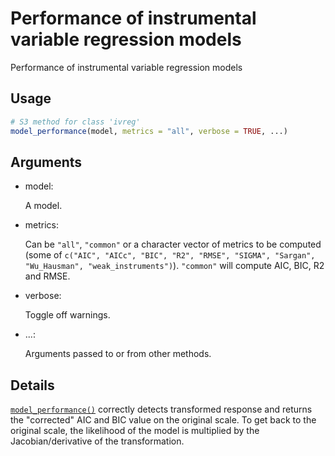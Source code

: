 # Performance of instrumental variable regression models

Performance of instrumental variable regression models

## Usage

``` r
# S3 method for class 'ivreg'
model_performance(model, metrics = "all", verbose = TRUE, ...)
```

## Arguments

- model:

  A model.

- metrics:

  Can be `"all"`, `"common"` or a character vector of metrics to be
  computed (some of
  `c("AIC", "AICc", "BIC", "R2", "RMSE", "SIGMA", "Sargan", "Wu_Hausman", "weak_instruments")`).
  `"common"` will compute AIC, BIC, R2 and RMSE.

- verbose:

  Toggle off warnings.

- ...:

  Arguments passed to or from other methods.

## Details

[`model_performance()`](https://easystats.github.io/performance/reference/model_performance.md)
correctly detects transformed response and returns the "corrected" AIC
and BIC value on the original scale. To get back to the original scale,
the likelihood of the model is multiplied by the Jacobian/derivative of
the transformation.
